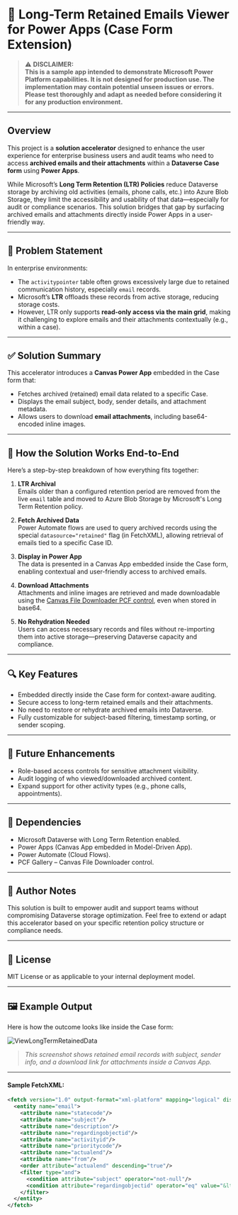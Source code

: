 # 📂 Long-Term Retained Emails Viewer for Power Apps (Case Form Extension)
> ⚠️ **DISCLAIMER:**  
> **This is a sample app intended to demonstrate Microsoft Power Platform capabilities. It is not designed for production use. The implementation may contain potential unseen issues or errors. Please test thoroughly and adapt as needed before considering it for any production environment.**

---
## Overview

This project is a **solution accelerator** designed to enhance the user experience for enterprise business users and audit teams who need to access **archived emails and their attachments** within a **Dataverse Case form** using **Power Apps**.

While Microsoft’s **Long Term Retention (LTR) Policies** reduce Dataverse storage by archiving old activities (emails, phone calls, etc.) into Azure Blob Storage, they limit the accessibility and usability of that data—especially for audit or compliance scenarios. This solution bridges that gap by surfacing archived emails and attachments directly inside Power Apps in a user-friendly way.

---

## 🎯 Problem Statement

In enterprise environments:

- The `activitypointer` table often grows excessively large due to retained communication history, especially `email` records.
- Microsoft’s **LTR** offloads these records from active storage, reducing storage costs.
- However, LTR only supports **read-only access via the main grid**, making it challenging to explore emails and their attachments contextually (e.g., within a case).

---

## ✅ Solution Summary

This accelerator introduces a **Canvas Power App** embedded in the Case form that:

- Fetches archived (retained) email data related to a specific Case.
- Displays the email subject, body, sender details, and attachment metadata.
- Allows users to download **email attachments**, including base64-encoded inline images.

---

## 📌 How the Solution Works End-to-End

Here’s a step-by-step breakdown of how everything fits together:

1. **LTR Archival**  
   Emails older than a configured retention period are removed from the live `email` table and moved to Azure Blob Storage by Microsoft's Long Term Retention policy.

2. **Fetch Archived Data**  
   Power Automate flows are used to query archived records using the special `datasource="retained"` flag (in FetchXML), allowing retrieval of emails tied to a specific Case ID.

3. **Display in Power App**  
   The data is presented in a Canvas App embedded inside the Case form, enabling contextual and user-friendly access to archived emails.

4. **Download Attachments**  
   Attachments and inline images are retrieved and made downloadable using the [Canvas File Downloader PCF control](https://pcf.gallery/canvas-file-downloader/), even when stored in base64.

5. **No Rehydration Needed**  
   Users can access necessary records and files without re-importing them into active storage—preserving Dataverse capacity and compliance.

---

## 🔍 Key Features

- Embedded directly inside the Case form for context-aware auditing.
- Secure access to long-term retained emails and their attachments.
- No need to restore or rehydrate archived emails into Dataverse.
- Fully customizable for subject-based filtering, timestamp sorting, or sender scoping.

---

## 🚀 Future Enhancements

- Role-based access controls for sensitive attachment visibility.
- Audit logging of who viewed/downloaded archived content.
- Expand support for other activity types (e.g., phone calls, appointments).

---

## 📁 Dependencies

- Microsoft Dataverse with Long Term Retention enabled.
- Power Apps (Canvas App embedded in Model-Driven App).
- Power Automate (Cloud Flows).
- PCF Gallery – Canvas File Downloader control.

---

## 🧠 Author Notes

This solution is built to empower audit and support teams without compromising Dataverse storage optimization. Feel free to extend or adapt this accelerator based on your specific retention policy structure or compliance needs.

---

## 📝 License

MIT License or as applicable to your internal deployment model.

---

## 🖼️ Example Output

Here is how the outcome looks like inside the Case form:

![ViewLongTermRetainedData](images/LTR_Viewer.png)

> _This screenshot shows retained email records with subject, sender info, and a download link for attachments inside a Canvas App._

---


#### Sample FetchXML:

```xml
<fetch version="1.0" output-format="xml-platform" mapping="logical" distinct="true" no-lock="false" datasource="retained">
  <entity name="email">
    <attribute name="statecode"/>
    <attribute name="subject"/>
    <attribute name="description"/>
    <attribute name="regardingobjectid"/>
    <attribute name="activityid"/>
    <attribute name="prioritycode"/>
    <attribute name="actualend"/>
    <attribute name="from"/>
    <order attribute="actualend" descending="true"/>
    <filter type="and">
      <condition attribute="subject" operator="not-null"/>
      <condition attribute="regardingobjectid" operator="eq" value="&lt;YOUR CASEID&gt;" uitype="incident"/>
    </filter>
  </entity>
</fetch>

